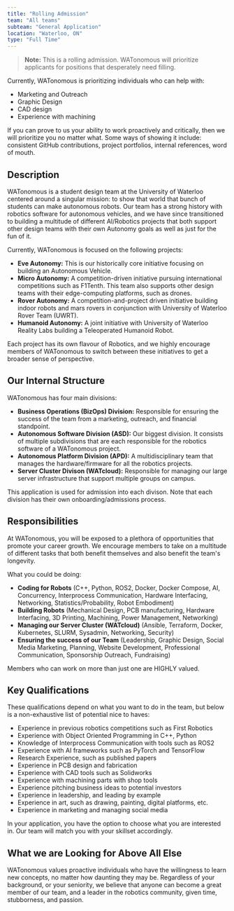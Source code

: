 ```yaml
---
title: "Rolling Admission"
team: "All teams"
subteam: "General Application"
location: "Waterloo, ON"
type: "Full Time"
---
```


> **Note:** This is a rolling admission. WATonomous will prioritize applicants for positions that desperately need filling.

Currently, WATonomous is prioritizing individuals who can help with:
- Marketing and Outreach
- Graphic Design
- CAD design
- Experience with machining

If you can prove to us your ability to work proactively and critically, then we will prioritize you no matter what. Some ways of showing it include: consistent GitHub contributions, project portfolios, internal references, word of mouth. 

## Description

WATonomous is a student design team at the University of Waterloo centered around a singular mission: to show that world that bunch of students can make autonomous robots. Our team has a strong history with robotics software for autonomous vehicles, and we have since transitioned to building a multitude of different AI/Robotics projects that both support other design teams with their own Autonomy goals as well as just for the fun of it.

Currently, WATonomous is focused on the following projects:
- **Eve Autonomy:** This is our historically core initiative focusing on building an Autonomous Vehicle.
- **Micro Autonomy:** A competition-driven initiative pursuing international competitions such as F1Tenth. This team also supports other design teams with their edge-computing platforms, such as drones.
- **Rover Autonomy:** A competition-and-project driven initiative building indoor robots and mars rovers in conjunction with University of Waterloo Rover Team (UWRT).
- **Humanoid Autonomy:** A joint initiative with University of Waterloo Reality Labs building a Teleoperated Humanoid Robot.

Each project has its own flavour of Robotics, and we highly encourage members of WATonomous to switch between these initiatives to get a broader sense of perspective.

## Our Internal Structure
WATonomous has four main divisions:
- **Business Operations (BizOps) Division:** Responsible for ensuring the success of the team from a marketing, outreach, and financial standpoint.
- **Autonomous Software Division (ASD):** Our biggest division. It consists of multiple subdivisions that are each responsible for the robotics software of a WATonomous project.
- **Autonomous Platform Division (APD):** A multidisciplinary team that manages the hardware/firmware for all the robotics projects.
- **Server Cluster Divison (WATcloud):** Responsible for managing our large server infrastructure that support multiple groups on campus.

This application is used for admission into each divison. Note that each division has their own onboarding/admissions process.

## Responsibilities
At WATonomous, you will be exposed to a plethora of opportunities that promote your career growth. We encourage members to take on a multitude of different tasks that both benefit themselves and also benefit the team's longevity.

What you could be doing:
- **Coding for Robots** (C++, Python, ROS2, Docker, Docker Compose, AI, Concurrency, Interprocess Communication, Hardware Interfacing, Networking, Statistics/Probability, Robot Embodiment)
- **Building Robots** (Mechanical Design, PCB manufacturing, Hardware Interfacing, 3D Printing, Machining, Power Management, Networking)
- **Managing our Server Cluster (WATcloud)** (Ansible, Terraform, Docker, Kubernetes, SLURM, Sysadmin, Networking, Security)
- **Ensuring the success of our Team** (Leadership, Graphic Design, Social Media Marketing, Planning, Website Development, Professional Communication, Sponsorship Outreach, Fundraising)

Members who can work on more than just one are HIGHLY valued.

## Key Qualifications
These qualifications depend on what you want to do in the team, but below is a non-exhaustive list of potential nice to haves:

- Experience in previous robotics competitions such as First Robotics
- Experience with Object Oriented Programming in C++, Python
- Knowledge of Interprocess Communication with tools such as ROS2
- Experience with AI frameworks such as PyTorch and TensorFlow
- Research Experience, such as published papers
- Experience in PCB design and fabrication
- Experience with CAD tools such as Solidworks
- Experience with machining parts with shop tools
- Experience pitching business ideas to potential investors
- Experience in leadership, and leading by example
- Experience in art, such as drawing, painting, digital platforms, etc.
- Experience in marketing and managing social media

In your application, you have the option to choose what you are interested in. Our team will match you with your skillset accordingly.

## What we are Looking for Above All Else
WATonomous values proactive individuals who have the willingness to learn new concepts, no matter how daunting they may be. Regardless of your background, or your seniority, we believe that anyone can become a great member of our team, and a leader in the robotics community, given time, stubborness, and passion.
